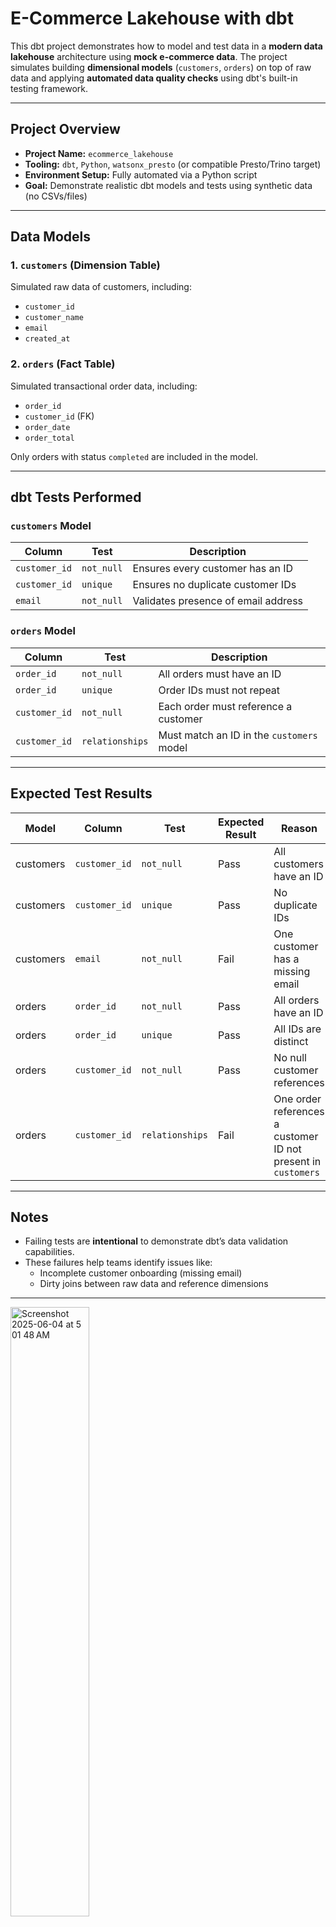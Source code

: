 # E-Commerce Lakehouse with dbt

This dbt project demonstrates how to model and test data in a **modern data lakehouse** architecture using **mock e-commerce data**. The project simulates building **dimensional models** (`customers`, `orders`) on top of raw data and applying **automated data quality checks** using dbt's built-in testing framework.

---

## Project Overview

- **Project Name:** `ecommerce_lakehouse`
- **Tooling:** `dbt`, `Python`, `watsonx_presto` (or compatible Presto/Trino target)
- **Environment Setup:** Fully automated via a Python script
- **Goal:** Demonstrate realistic dbt models and tests using synthetic data (no CSVs/files)

---

## Data Models

### 1. `customers` (Dimension Table)

Simulated raw data of customers, including:
- `customer_id`
- `customer_name`
- `email`
- `created_at`

### 2. `orders` (Fact Table)

Simulated transactional order data, including:
- `order_id`
- `customer_id` (FK)
- `order_date`
- `order_total`

Only orders with status `completed` are included in the model.

---

## dbt Tests Performed

### `customers` Model

| Column        | Test       | Description                          |
|---------------|------------|--------------------------------------|
| `customer_id` | `not_null` | Ensures every customer has an ID     |
| `customer_id` | `unique`   | Ensures no duplicate customer IDs    |
| `email`       | `not_null` | Validates presence of email address  |

### `orders` Model

| Column        | Test             | Description                                      |
|---------------|------------------|--------------------------------------------------|
| `order_id`    | `not_null`       | All orders must have an ID                      |
| `order_id`    | `unique`         | Order IDs must not repeat                       |
| `customer_id` | `not_null`       | Each order must reference a customer            |
| `customer_id` | `relationships`  | Must match an ID in the `customers` model       |

---

## Expected Test Results

| Model     | Column        | Test             | Expected Result | Reason |
|-----------|---------------|------------------|-----------------|--------|
| customers | `customer_id` | `not_null`       |   Pass          | All customers have an ID |
| customers | `customer_id` | `unique`         |   Pass          | No duplicate IDs |
| customers | `email`       | `not_null`       |   Fail          | One customer has a missing email |
| orders    | `order_id`    | `not_null`       |   Pass          | All orders have an ID |
| orders    | `order_id`    | `unique`         |   Pass          | All IDs are distinct |
| orders    | `customer_id` | `not_null`       |   Pass          | No null customer references |
| orders    | `customer_id` | `relationships`  |   Fail          | One order references a customer ID not present in `customers` |

---

## Notes

- Failing tests are **intentional** to demonstrate dbt’s data validation capabilities.
- These failures help teams identify issues like:
  - Incomplete customer onboarding (missing email)
  - Dirty joins between raw data and reference dimensions

---

<img width="50%" height="50%" alt="Screenshot 2025-06-04 at 5 01 48 AM" src="https://github.com/user-attachments/assets/df065007-29bf-4126-be48-9c9e96549f39" />

<img width="50%" height="50%" alt="Screenshot 2025-06-04 at 5 01 30 AM" src="https://github.com/user-attachments/assets/b93dbab1-85ae-4c2d-8e99-cdb4eeb7071f" />

<img width="50%" height="50%" alt="Screenshot 2025-06-04 at 5 02 37 AM" src="https://github.com/user-attachments/assets/608ae187-2422-41da-a011-bc88366ce06c" />

<img width="50%" height="50%" alt="Screenshot 2025-06-04 at 5 03 03 AM" src="https://github.com/user-attachments/assets/268a614a-cda7-4f5f-8c03-deda0eeb0194" />

<img width="50%" height="50%" alt="Screenshot 2025-06-04 at 5 03 16 AM" src="https://github.com/user-attachments/assets/b0f92ade-f57f-488e-9760-2d75ac76d6a2" />

<img width="50%" height="50%" alt="Screenshot 2025-06-04 at 5 03 26 AM" src="https://github.com/user-attachments/assets/55f6ccfc-08fb-46b8-a573-b795d9d275a3" />
